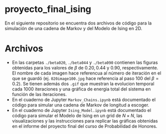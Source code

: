# proyecto_final_ising
En el siguiente repositorio se encuentra dos archivos de código para la simulación de una cadena de Markov y del Modelo de Ising en 2D.

# Archivos
- En las carpetas `./beta020`, `./beta044` y `./beta090` contienen las figuras obtenidas para los valores de $\beta$ de $0.20, 0.44$ y $0.90$, respectivamente. El nombre de cada imagen hace referencua al número de iteración en el que se guardó (ej. `020image100.jpg` hace referencia al paso $100$ del $\beta=0.2$). Se tienen además dos `.gif` que muestran la evolucion temporal cada $1000$ iteraciones y una gráfica de energia total del sistema en función de las iteraciones.
- En el cuaderno de Jupyter `Markov_Chains.ipynb` está documentado el código para simular una cadena de Markov de longitud a escoger.
- En el cuaderno de Jupyter `Ising_Model.ipynb` está documentado el código para simular el Modelo de Ising en un grid de $N\times N$, las visualizaciones y las instrucciones para replicar las gráficas obtenidas en el informe del proyecto final del curso de Probabilidad de Honores.
